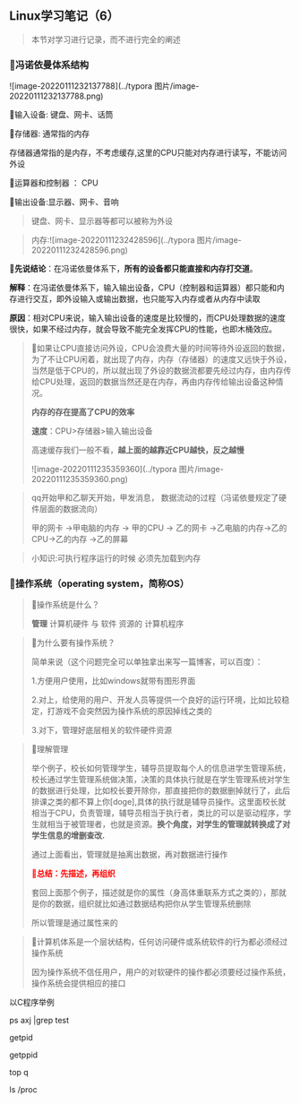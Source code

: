 ## Linux学习笔记（6）

> 本节对学习进行记录，而不进行完全的阐述

### 🍭冯诺依曼体系结构

![image-20220111232137788](../typora 图片/image-20220111232137788.png)

🍊输入设备:  键盘、网卡、话筒

🍊存储器:  通常指的内存

存储器通常指的是内存，不考虑缓存,这里的CPU只能对内存进行读写，不能访问外设

🍊运算器和控制器 ： CPU

🍊输出设备:显示器、网卡、音响

> 键盘、网卡、显示器等都可以被称为外设

> 内存:![image-20220111232428596](../typora 图片/image-20220111232428596.png)



🍊**先说结论**：在冯诺依曼体系下，**所有的设备都只能直接和内存打交道**。

**解释**：在冯诺依曼体系下，输入输出设备，CPU（控制器和运算器）都只能和内存进行交互，即外设输入或输出数据，也只能写入内存或者从内存中读取

**原因**：相对CPU来说，输入输出设备的速度是比较慢的，而CPU处理数据的速度很快，如果不经过内存，就会导致不能完全发挥CPU的性能，也即木桶效应。

> 🍊如果让CPU直接访问外设，CPU会浪费大量的时间等待外设返回的数据，为了不让CPU闲着，就出现了内存，内存（存储器）的速度又远快于外设，当然是低于CPU的，所以就出现了外设的数据流都要先经过内存，由内存传给CPU处理，返回的数据当然还是在内存，再由内存传给输出设备这种情况。
>
> **内存的存在提高了CPU的效率**
>
> **速度**：CPU>存储器>输入输出设备
>
> 高速缓存我们一般不看，**越上面的越靠近CPU越快，反之越慢**
>
> ![image-20220111235359360](../typora 图片/image-20220111235359360.png)



> qq开始甲和乙聊天开始，甲发消息， 数据流动的过程（冯诺依曼规定了硬件层面的数据流向）
>
> 甲的网卡 ->甲电脑的内存 -> 甲的CPU -> 乙的网卡 ->乙电脑的内存->乙的CPU->乙的内存 ->乙的屏幕

> 小知识:可执行程序运行的时候 必须先加载到内存 



### 🍭操作系统（operating system，简称OS）

> :pear:操作系统是什么？
>
> **管理** 计算机硬件 与 软件 资源的 计算机程序

> :pear:为什么要有操作系统？
>
> 简单来说（这个问题完全可以单独拿出来写一篇博客，可以百度）：
>
> 1.方便用户使用，比如windows就带有图形界面
>
> 2.对上，给使用的用户、开发人员等提供一个良好的运行环境，比如比较稳定，打游戏不会突然因为操作系统的原因掉线之类的
>
> 3.对下，管理好底层相关的软件硬件资源

> :pear:理解管理
>
> 举个例子，校长如何管理学生，辅导员提取每个人的信息进学生管理系统，校长通过学生管理系统做决策，决策的具体执行就是在学生管理系统对学生的数据进行处理，比如校长要开除你，那直接把你的数据删掉就行了，此后排课之类的都不算上你[doge],具体的执行就是辅导员操作。这里面校长就相当于CPU，负责管理，辅导员相当于执行者，类比的可以是驱动程序，学生就相当于被管理者，也就是资源。**换个角度，对学生的管理就转换成了对学生信息的增删查改.**
>
> 通过上面看出，管理就是抽离出数据，再对数据进行操作
>
> <font color=red >**:pear:总结：先描述，再组织**</font>
>
> 套回上面那个例子，描述就是你的属性（身高体重联系方式之类的），那就是你的数据，组织就比如通过数据结构把你从学生管理系统删除
>
> 所以管理是通过属性来的

> :pear:计算机体系是一个层状结构，任何访问硬件或系统软件的行为都必须经过操作系统
>
> 因为操作系统不信任用户，用户的对软硬件的操作都必须要经过操作系统，操作系统会提供相应的接口

以C程序举例

ps axj |grep test

getpid

getppid

top    q

ls /proc